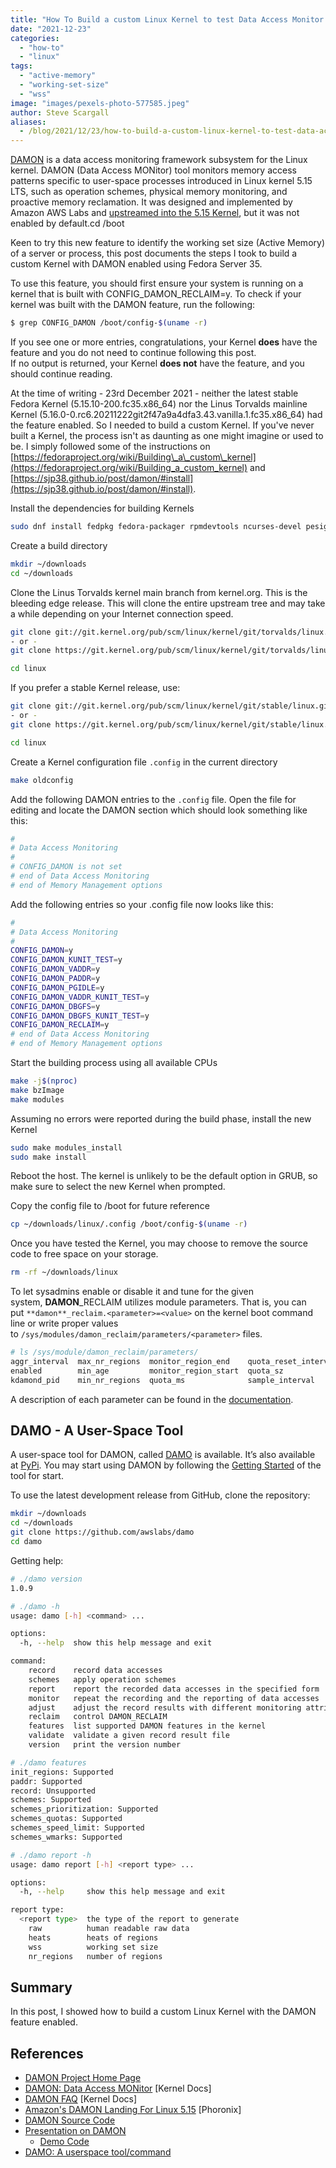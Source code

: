 ```yaml
---
title: "How To Build a custom Linux Kernel to test Data Access Monitor (DAMON)"
date: "2021-12-23"
categories: 
  - "how-to"
  - "linux"
tags: 
  - "active-memory"
  - "working-set-size"
  - "wss"
image: "images/pexels-photo-577585.jpeg"
author: Steve Scargall
aliases:
  - /blog/2021/12/23/how-to-build-a-custom-linux-kernel-to-test-data-access-monitor-damon/
---
```


[DAMON](https://sjp38.github.io/post/damon) is a data access monitoring framework subsystem for the Linux kernel. DAMON (Data Access MONitor) tool monitors memory access patterns specific to user-space processes introduced in Linux kernel 5.15 LTS, such as operation schemes, physical memory monitoring, and proactive memory reclamation. It was designed and implemented by Amazon AWS Labs and [upstreamed into the 5.15 Kernel](https://www.phoronix.com/scan.php?page=news_item&px=DAMON-For-Linux-5.15), but it was not enabled by default.cd /boot

Keen to try this new feature to identify the working set size (Active Memory) of a server or process, this post documents the steps I took to build a custom Kernel with DAMON enabled using Fedora Server 35.

To use this feature, you should first ensure your system is running on a kernel that is built with CONFIG\_DAMON\_RECLAIM=y. To check if your kernel was built with the DAMON feature, run the following:

```bash
$ grep CONFIG_DAMON /boot/config-$(uname -r)
```

If you see one or more entries, congratulations, your Kernel **does** have the feature and you do not need to continue following this post.  
If no output is returned, your Kernel **does not** have the feature, and you should continue reading.

At the time of writing - 23rd December 2021 - neither the latest stable Fedora Kernel (5.15.10-200.fc35.x86\_64) nor the Linus Torvalds mainline Kernel (5.16.0-0.rc6.20211222git2f47a9a4dfa3.43.vanilla.1.fc35.x86\_64) had the feature enabled. So I needed to build a custom Kernel. If you've never built a Kernel, the process isn't as daunting as one might imagine or used to be. I simply followed some of the instructions on [https://fedoraproject.org/wiki/Building\_a\_custom\_kernel](https://fedoraproject.org/wiki/Building_a_custom_kernel) and [https://sjp38.github.io/post/damon/#install](https://sjp38.github.io/post/damon/#install).

Install the dependencies for building Kernels

```bash
sudo dnf install fedpkg fedora-packager rpmdevtools ncurses-devel pesign grubby
```

Create a build directory

```bash
mkdir ~/downloads
cd ~/downloads
```

Clone the Linus Torvalds kernel main branch from kernel.org. This is the bleeding edge release. This will clone the entire upstream tree and may take a while depending on your Internet connection speed.

```bash
git clone git://git.kernel.org/pub/scm/linux/kernel/git/torvalds/linux.git
- or -
git clone https://git.kernel.org/pub/scm/linux/kernel/git/torvalds/linux.git

cd linux
```

If you prefer a stable Kernel release, use:

```bash
git clone git://git.kernel.org/pub/scm/linux/kernel/git/stable/linux.git
- or -
git clone https://git.kernel.org/pub/scm/linux/kernel/git/stable/linux.git

cd linux
```

Create a Kernel configuration file `.config` in the current directory

```bash
make oldconfig
```

Add the following DAMON entries to the `.config` file. Open the file for editing and locate the DAMON section which should look something like this:

```bash
#
# Data Access Monitoring
#
# CONFIG_DAMON is not set
# end of Data Access Monitoring
# end of Memory Management options
```

Add the following entries so your .config file now looks like this:

```bash
#
# Data Access Monitoring
#
CONFIG_DAMON=y
CONFIG_DAMON_KUNIT_TEST=y
CONFIG_DAMON_VADDR=y
CONFIG_DAMON_PADDR=y
CONFIG_DAMON_PGIDLE=y
CONFIG_DAMON_VADDR_KUNIT_TEST=y
CONFIG_DAMON_DBGFS=y
CONFIG_DAMON_DBGFS_KUNIT_TEST=y
CONFIG_DAMON_RECLAIM=y
# end of Data Access Monitoring
# end of Memory Management options
```

Start the building process using all available CPUs

```bash
make -j$(nproc)
make bzImage
make modules
```

Assuming no errors were reported during the build phase, install the new Kernel

```bash
sudo make modules_install
sudo make install
```

Reboot the host. The kernel is unlikely to be the default option in GRUB, so make sure to select the new Kernel when prompted.

Copy the config file to /boot for future reference

```bash
cp ~/downloads/linux/.config /boot/config-$(uname -r)
```

Once you have tested the Kernel, you may choose to remove the source code to free space on your storage.

```bash
rm -rf ~/downloads/linux
```

To let sysadmins enable or disable it and tune for the given system, **DAMON**\_RECLAIM utilizes module parameters. That is, you can put `**damon**_reclaim.<parameter>=<value>` on the kernel boot command line or write proper values to `/sys/modules/damon_reclaim/parameters/<parameter>` files.

```bash
# ls /sys/module/damon_reclaim/parameters/
aggr_interval  max_nr_regions  monitor_region_end    quota_reset_interval_ms  wmarks_high      wmarks_mid
enabled        min_age         monitor_region_start  quota_sz                 wmarks_interval
kdamond_pid    min_nr_regions  quota_ms              sample_interval          wmarks_low
```

A description of each parameter can be found in the [documentation](https://www.kernel.org/doc/html/latest/admin-guide/mm/damon/reclaim.html).

## DAMO - A User-Space Tool

A user-space tool for DAMON, called [DAMO](https://github.com/awslabs/damo) is available. It’s also available at [PyPi](https://pypi.org/project/damo/). You may start using DAMON by following the [Getting Started](https://github.com/awslabs/damo#getting-started) of the tool for start.

To use the latest development release from GitHub, clone the repository:

```bash
mkdir ~/downloads
cd ~/downloads
git clone https://github.com/awslabs/damo
cd damo
```

Getting help:

```bash
# ./damo version
1.0.9

# ./damo -h
usage: damo [-h] <command> ...

options:
  -h, --help  show this help message and exit

command:
    record    record data accesses
    schemes   apply operation schemes
    report    report the recorded data accesses in the specified form
    monitor   repeat the recording and the reporting of data accesses
    adjust    adjust the record results with different monitoring attributes
    reclaim   control DAMON_RECLAIM
    features  list supported DAMON features in the kernel
    validate  validate a given record result file
    version   print the version number

# ./damo features
init_regions: Supported
paddr: Supported
record: Unsupported
schemes: Supported
schemes_prioritization: Supported
schemes_quotas: Supported
schemes_speed_limit: Supported
schemes_wmarks: Supported

# ./damo report -h
usage: damo report [-h] <report type> ...

options:
  -h, --help     show this help message and exit

report type:
  <report type>  the type of the report to generate
    raw          human readable raw data
    heats        heats of regions
    wss          working set size
    nr_regions   number of regions


```

## Summary

In this post, I showed how to build a custom Linux Kernel with the DAMON feature enabled.

## References

- [DAMON Project Home Page](https://sjp38.github.io/post/damon/)
- [DAMON: Data Access MONitor](https://www.kernel.org/doc/html/latest/vm/damon/index.html) \[Kernel Docs\]
- [DAMON FAQ](https://www.kernel.org/doc/html/latest/vm/damon/faq.html) \[Kernel Docs\]
- [Amazon's DAMON Landing For Linux 5.15](https://www.phoronix.com/scan.php?page=news_item&px=DAMON-For-Linux-5.15) \[Phoronix\]
- [DAMON Source Code](https://github.com/torvalds/linux/tree/master/mm/damon)
- [Presentation on DAMON](https://linuxplumbersconf.org/event/11/contributions/984/attachments/870/1670/daos_ksummit_2021.pdf)
    - [Demo Code](https://git.kernel.org/pub/scm/linux/kernel/git/sj/linux.git/tree/for_damon_hack/ksummit_2021_demo?h=damon/for_ksummit_2021)
- [DAMO: A userspace tool/command](https://github.com/awslabs/damo)

